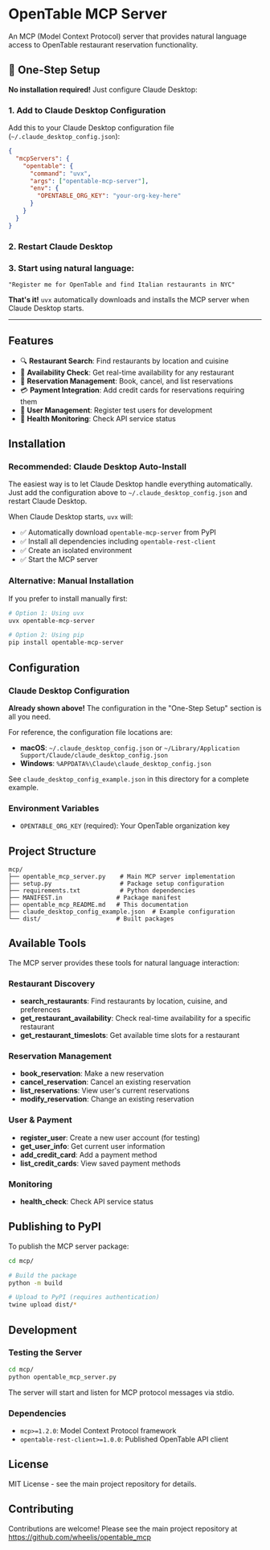 # OpenTable MCP Server

An MCP (Model Context Protocol) server that provides natural language access to OpenTable restaurant reservation functionality.

## 🚀 **One-Step Setup**

**No installation required!** Just configure Claude Desktop:

### 1. Add to Claude Desktop Configuration

Add this to your Claude Desktop configuration file (`~/.claude_desktop_config.json`):

```json
{
  "mcpServers": {
    "opentable": {
      "command": "uvx",
      "args": ["opentable-mcp-server"],
      "env": {
        "OPENTABLE_ORG_KEY": "your-org-key-here"
      }
    }
  }
}
```

### 2. Restart Claude Desktop

### 3. Start using natural language:
```
"Register me for OpenTable and find Italian restaurants in NYC"
```

**That's it!** `uvx` automatically downloads and installs the MCP server when Claude Desktop starts.

---

## Features

- 🔍 **Restaurant Search**: Find restaurants by location and cuisine
- 📅 **Availability Check**: Get real-time availability for any restaurant  
- 📝 **Reservation Management**: Book, cancel, and list reservations
- 💳 **Payment Integration**: Add credit cards for reservations requiring them
- 👤 **User Management**: Register test users for development
- 🏥 **Health Monitoring**: Check API service status

## Installation

### **Recommended: Claude Desktop Auto-Install**

The easiest way is to let Claude Desktop handle everything automatically. Just add the configuration above to `~/.claude_desktop_config.json` and restart Claude Desktop.

When Claude Desktop starts, `uvx` will:
- ✅ Automatically download `opentable-mcp-server` from PyPI
- ✅ Install all dependencies including `opentable-rest-client`
- ✅ Create an isolated environment
- ✅ Start the MCP server

### Alternative: Manual Installation

If you prefer to install manually first:

```bash
# Option 1: Using uvx
uvx opentable-mcp-server

# Option 2: Using pip
pip install opentable-mcp-server
```

## Configuration

### Claude Desktop Configuration

**Already shown above!** The configuration in the "One-Step Setup" section is all you need.

For reference, the configuration file locations are:
- **macOS**: `~/.claude_desktop_config.json` or `~/Library/Application Support/Claude/claude_desktop_config.json`
- **Windows**: `%APPDATA%\Claude\claude_desktop_config.json`

See `claude_desktop_config_example.json` in this directory for a complete example.

### Environment Variables

- `OPENTABLE_ORG_KEY` (required): Your OpenTable organization key

## Project Structure

```
mcp/
├── opentable_mcp_server.py    # Main MCP server implementation
├── setup.py                   # Package setup configuration
├── requirements.txt           # Python dependencies
├── MANIFEST.in               # Package manifest
├── opentable_mcp_README.md   # This documentation
├── claude_desktop_config_example.json  # Example configuration
└── dist/                     # Built packages
```

## Available Tools

The MCP server provides these tools for natural language interaction:

### Restaurant Discovery
- **search_restaurants**: Find restaurants by location, cuisine, and preferences
- **get_restaurant_availability**: Check real-time availability for a specific restaurant
- **get_restaurant_timeslots**: Get available time slots for a restaurant

### Reservation Management  
- **book_reservation**: Make a new reservation
- **cancel_reservation**: Cancel an existing reservation
- **list_reservations**: View user's current reservations
- **modify_reservation**: Change an existing reservation

### User & Payment
- **register_user**: Create a new user account (for testing)
- **get_user_info**: Get current user information
- **add_credit_card**: Add a payment method
- **list_credit_cards**: View saved payment methods

### Monitoring
- **health_check**: Check API service status

## Publishing to PyPI

To publish the MCP server package:

```bash
cd mcp/

# Build the package
python -m build

# Upload to PyPI (requires authentication)
twine upload dist/*
```

## Development

### Testing the Server

```bash
cd mcp/
python opentable_mcp_server.py
```

The server will start and listen for MCP protocol messages via stdio.

### Dependencies

- `mcp>=1.2.0`: Model Context Protocol framework
- `opentable-rest-client>=1.0.0`: Published OpenTable API client

## License

MIT License - see the main project repository for details.

## Contributing

Contributions are welcome! Please see the main project repository at https://github.com/wheelis/opentable_mcp 